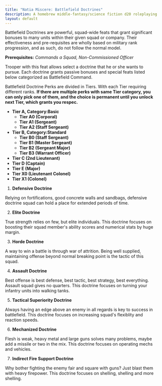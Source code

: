 ```yaml
---
title: "Natia Miscere: Battlefield Doctrines"
description: A homebrew middle-fantasy/science fiction d20 roleplaying game system based on Pathfinder
layout: default
---
```


Battlefield Doctrines are powerful, squad-wide feats that grant significant bonuses to many units within their given squad or company. Their effectiveness and pre-requisites are wholly based on military rank progression, and as such, do not follow the normal model.

**Prerequisites:** *Commands a Squad, Non-Commissioned Officer*

Trooper with this feat allows select a doctrine that he or she wants to pursue. Each doctrine grants passive bonuses and special feats listed below categorized as Battlefield Command.

Battlefield Doctrine Perks are divided in Tiers. With each Tier requiring different ranks. **If there are multiple perks with same Tier category, you can only pick one of them, and the choice is permanent until you unlock next Tier, which grants you respec.**

+ **Tier A, Category:Basic**
  + **Tier A0 (Corporal)**
  + **Tier A1 (Sergeant)**
  + **Tier A2 (Staff Sergeant)**
+ **Tier B, Category:Standard**
  + **Tier B0 (Staff Sergeant)**
  + **Tier B1 (Master Sergeant)**
  + **Tier B2 (Sergeant Major)**
  + **Tier B3 (Warrant Officer)**
+ **Tier C (2nd Lieutenant)**
+ **Tier D (Captain)**
+ **Tier E (Major)**
+ **Tier X0 (Lieutenant Colonel)**
+ **Tier X1 (Colonel)**

1. **Defensive Doctrine**

Relying on fortifications, good concrete walls and sandbags, defensive doctrine squad can hold a place for extended periods of time.

2. **Elite Doctrine**

True strength relies on few, but elite individuals. This doctrine focuses on boosting their squad member's ability scores and numerical stats by huge margin.

3. **Horde Doctrine**

A way to win a battle is through war of attrition. Being well supplied, maintaining offense beyond normal breaking point is the tactic of this squad.

4. **Assault Doctrine**

Best offense is best defense, best tactic, best strategy, best everything. Assault squad gives no quarters. This doctrine focuses on turning your infantry units into walking tanks.

5. **Tactical Superiority Doctrine**

Always having an edge above an enemy in all regards is key to success in battlefield. This doctrine focuses on increasing squad's flexiblity and reaction speeds.

6. **Mechanized Doctrine**

Flesh is weak, heavy metal and large guns solves many problems, maybe add a missile or two in the mix. This doctrine focuses on operating mechs and vehicles.

7. **Indirect Fire Support Doctrine**

Why bother fighting the enemy fair and square with guns? Just blast them with heavy firepower. This doctrine focuses on shelling, shelling and more shelling.